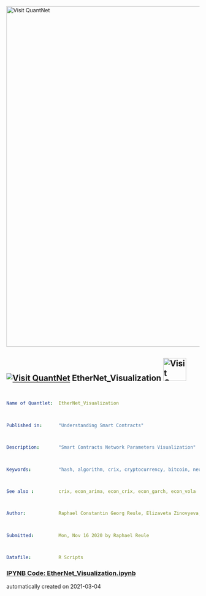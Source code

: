 [<img src="https://github.com/QuantLet/Styleguide-and-FAQ/blob/master/pictures/banner.png" width="888" alt="Visit QuantNet">](http://quantlet.de/)

## [<img src="https://github.com/QuantLet/Styleguide-and-FAQ/blob/master/pictures/qloqo.png" alt="Visit QuantNet">](http://quantlet.de/) **EtherNet_Visualization** [<img src="https://github.com/QuantLet/Styleguide-and-FAQ/blob/master/pictures/QN2.png" width="60" alt="Visit QuantNet 2.0">](http://quantlet.de/)

```yaml


Name of Quantlet:  EtherNet_Visualization

 

Published in:      "Understanding Smart Contracts"

  

Description:       "Smart Contracts Network Parameters Visualization"

 

Keywords:          "hash, algorithm, crix, cryptocurrency, bitcoin, neural network, trading, fintech, Ethereum"



See also :         crix, econ_arima, econ_crix, econ_garch, econ_vola



Author:            Raphael Constantin Georg Reule, Elizaveta Zinovyeva, Marvin Gauer

  

Submitted:         Mon, Nov 16 2020 by Raphael Reule

  

Datafile:          R Scripts

```

### [IPYNB Code: EtherNet_Visualization.ipynb](EtherNet_Visualization.ipynb)


automatically created on 2021-03-04